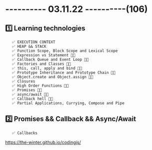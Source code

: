 # ---------- 03.11.22 ----------(106)

## 1️⃣ Learning technologies

       ✅ EXECUTION CONTEXT
       ✅ HEAP && STACK
       ✅ Function Scope, Block Scope and Lexical Scope
       ✅ Expression vs Statement 👍🏻
       ✅ Callback Queue and Event Loop 👍🏻
       ✅ Factories and Classes 👋🏻
       ✅ this, call, apply and bind 👍🏻
       ✅ Prototype Inheritance and Prototype Chain 👋🏻
       ✅ Object.create and Object.assign 👋🏻
       ✅ Closures
       ✅ High Order Functions 👍🏻
       ✅ Promises 👍🏻
       ✅ async/await 👍🏻
       ✅ Callback hell 👋🏻
       ✅ Partial Applications, Currying, Compose and Pipe

## 2️⃣ Promises && Callback && Async/Await

       ✅ Callbacks

https://the-winter.github.io/codingjs/
